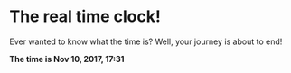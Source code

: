 # The real time clock!

Ever wanted to know what the time is? Well, your journey is about to end!

**The time is Nov 10, 2017, 17:31**